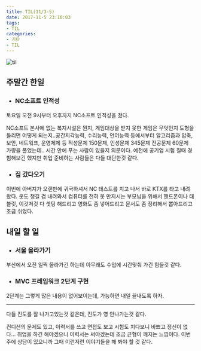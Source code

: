```yaml
---
title: TIL(11/3-5)
date: 2017-11-5 23:10:03
tags:
- TIL
categories:
- 기타
- TIL
---
```


![til](/images/til/til.jpg)

## 주말간 한일

- ### NC소프트 인적성

토요일 오전 9시부터 오후까지 NC소프트 인적성을 쳤다.

NC소프트 본사에 없는 복지시설은 뭔지, 게임대상을 받지 못한 게임은 무엇인지 도형을 돌리면 어떻게 되는지..공간지각능력, 수리능력, 언어능력 등에서부터 알고리즘과 압축, 보안, 네트워크, 운영체제 등 적성문제 150문제, 인성문제 345문제 전공문제 60문제 가량을 풀었는데.. 시간 안에 푸는 사람이 있을지 의문이다. 예전에 공기업 시험 칠때 경험해보긴 했지만 취업 준비하는 사람들은 다들 대단한것 같다.

- ### 집 갔다오기

이번에 아버지가 오랜만에 귀국하셔서 NC 테스트를 치고 나서 바로 KTX를 타고 내려왔다. 옷도 챙길 겸 내려와서 컴퓨터를 전혀 못 만지시는 부모님을 위해서 핸드폰이나 태블릿, 이것저것 다 셋팅 해드리고 영화도 좀 넣어드리고 문서도 좀 정리해서 뽑아드리고 조금 쉬었다.



## 내일 할 일

- ### 서울 올라가기


부산에서 오전 일찍 올라가긴 하는데 아무래도 수업에 시간맞춰 가긴 힘들것 같다.

- ### MVC 프레임워크 2단계 구현


2단계는 그렇게 많은 내용이 없어보이는데, 가능하면 내일 끝내도록 하자.



------



다들 진도를 잘 나가고있는것 같은데, 진도가 영 안나가는것 같다.

컨디션의 문제도 있고, 이력서를 쓰고 면접도 보고 시험도 치다보니 바쁘고 정신이 없다… 취업을 하긴 해야겠으니 이력서는 써야겠는데 조금 균형이 깨지는 느낌이다. 이번주에 상담이 있으니까 그때 이런저런 이야기들을 해 봐야 할 것 같다.